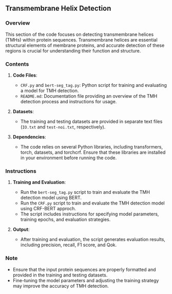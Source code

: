 ## Transmembrane Helix Detection

### Overview

This section of the code focuses on detecting transmembrane helices (TMHs) within protein sequences. Transmembrane helices are essential structural elements of membrane proteins, and accurate detection of these regions is crucial for understanding their function and structure.

### Contents

1. **Code Files**:
    - `CRF.py` and `bert-seg_tag.py`: Python script for training and evaluating a model for TMH detection.
    - `README.md`: Documentation file providing an overview of the TMH detection process and instructions for usage.

2. **Datasets**:
    - The training and testing datasets are provided in separate text files (`IO.txt` and `test-noi.txt`, respectively).

3. **Dependencies**:
    - The code relies on several Python libraries, including transformers, torch, datasets, and torchcrf. Ensure that these libraries are installed in your environment before running the code.

### Instructions


1. **Training and Evaluation**:
    - Run the `bert-seg_tag.py` script to train and evaluate the TMH detection model using BERT.
    - Run the `CRF.py` script to train and evaluate the TMH detection model using CRF-BERT approch.
    - The script includes instructions for specifying model parameters, training epochs, and evaluation strategies.

2. **Output**:
    - After training and evaluation, the script generates evaluation results, including precision, recall, F1 score, and Qok.

### Note

- Ensure that the input protein sequences are properly formatted and provided in the training and testing datasets.
- Fine-tuning the model parameters and adjusting the training strategy may improve the accuracy of TMH detection.

